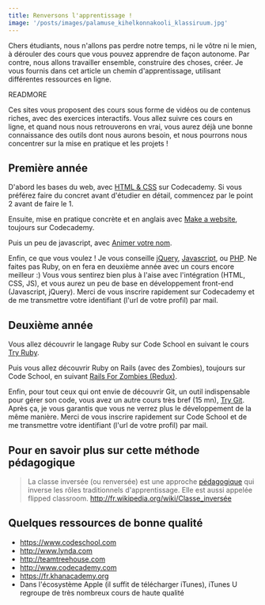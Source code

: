 ```yaml
---
title: Renversons l'apprentissage !
image: '/posts/images/palamuse_kihelkonnakooli_klassiruum.jpg'
---
```


Chers étudiants, nous n'allons pas perdre notre temps, ni le vôtre ni le mien, à dérouler des cours que vous pouvez apprendre de façon autonome. Par contre, nous allons travailler ensemble, construire des choses, créer. Je vous fournis dans cet article un chemin d'apprentissage, utilisant différentes ressources en ligne. 

READMORE

Ces sites vous proposent des cours sous forme de vidéos ou de contenus riches, avec des exercices interactifs. Vous allez suivre ces cours en ligne, et quand nous nous retrouverons en vrai, vous aurez déjà une bonne connaissance des outils dont nous aurons besoin, et nous pourrons nous concentrer sur la mise en pratique et les projets !

## Première année

D'abord les bases du web, avec 
[HTML & CSS](http://www.codecademy.com/fr/tracks/web) sur Codecademy. Si vous préférez faire du concret avant d'étudier en détail, commencez par le point 2 avant de faire le 1.
	
Ensuite, mise en pratique concrète et en anglais avec 
[Make a website](http://www.codecademy.com/fr/skills/make-a-website), toujours sur Codecademy.
	
Puis un peu de javascript, avec 
[Animer votre nom](http://www.codecademy.com/fr/goals/animate-your-name-fr-FR).

Enfin, ce que vous voulez ! Je vous conseille 
[jQuery](http://www.codecademy.com/fr/tracks/jquery), 
[Javascript](http://www.codecademy.com/fr/tracks/javascript), ou 
[PHP](http://www.codecademy.com/fr/tracks/php). Ne faites pas Ruby, on en fera en deuxième année avec un cours encore meilleur :)
Vous vous sentirez bien plus à l'aise avec l'intégration (HTML, CSS, JS), et vous aurez un peu de base en développement front-end (Javascript, jQuery). Merci de vous inscrire rapidement sur Codecademy et de me transmettre votre identifiant (l'url de votre profil) par mail.


## Deuxième année


Vous allez découvrir le langage Ruby sur Code School en suivant le cours 
[Try Ruby](https://www.codeschool.com/courses/try-ruby).

	
Puis vous allez découvrir Ruby on Rails (avec des Zombies), toujours sur Code School, en suivant 
[Rails For Zombies (Redux)](https://www.codeschool.com/courses/rails-for-zombies-redux).

	
Enfin, pour tout ceux qui ont envie de découvrir Git, un outil indispensable pour gérer son code, vous avez un autre cours très bref (15 mn), 
[Try Git](https://www.codeschool.com/courses/try-git).
Après ça, je vous garantis que vous ne verrez plus le développement de la même manière. Merci de vous inscrire rapidement sur Code School et de me transmettre votre identifiant (l'url de votre profil) par mail.

## Pour en savoir plus sur cette méthode pédagogique


> La classe inversée (ou renversée) est une approche [pédagogique](http://fr.wikipedia.org/wiki/P%C3%A9dagogie) qui inverse les rôles traditionnels d'apprentissage. Elle est aussi appelée flipped classroom.
http://fr.wikipedia.org/wiki/Classe_inversée


## Quelques ressources de bonne qualité

- https://www.codeschool.com
- http://www.lynda.com
- http://teamtreehouse.com
- http://www.codecademy.com
- https://fr.khanacademy.org
- Dans l'écosystème Apple (il suffit de télécharger iTunes), iTunes U regroupe de très nombreux cours de haute qualité
